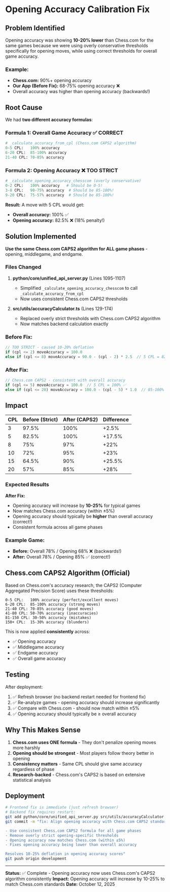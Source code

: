 # Opening Accuracy Calibration Fix

## Problem Identified

Opening accuracy was showing **10-20% lower** than Chess.com for the same games because we were using overly conservative thresholds specifically for opening moves, while using correct thresholds for overall game accuracy.

### Example:
- **Chess.com:** 90%+ opening accuracy
- **Our App (Before Fix):** 68-75% opening accuracy ❌
- Overall accuracy was higher than opening accuracy (backwards!)

## Root Cause

We had **two different accuracy formulas**:

### Formula 1: Overall Game Accuracy ✅ CORRECT
```python
# _calculate_accuracy_from_cpl (Chess.com CAPS2 algorithm)
0-5 CPL:   100% accuracy
6-20 CPL:  85-100% accuracy
21-40 CPL: 70-85% accuracy
```

### Formula 2: Opening Accuracy ❌ TOO STRICT
```python
# _calculate_opening_accuracy_chesscom (overly conservative)
0-2 CPL:   100% accuracy   # Should be 0-5!
3-8 CPL:   90-75% accuracy  # Should be 85-100%!
9-20 CPL:  75-57% accuracy  # Should be 85-100%!
```

**Result:** A move with 5 CPL would get:
- **Overall accuracy:** 100% ✅
- **Opening accuracy:** 82.5% ❌ (18% penalty!)

## Solution Implemented

**Use the same Chess.com CAPS2 algorithm for ALL game phases** - opening, middlegame, and endgame.

### Files Changed

1. **python/core/unified_api_server.py** (Lines 1095-1107)
   - Simplified `_calculate_opening_accuracy_chesscom` to call `_calculate_accuracy_from_cpl`
   - Now uses consistent Chess.com CAPS2 thresholds

2. **src/utils/accuracyCalculator.ts** (Lines 129-174)
   - Replaced overly strict thresholds with Chess.com CAPS2 algorithm
   - Now matches backend calculation exactly

### Before Fix:
```typescript
// TOO STRICT - caused 10-20% deflation
if (cpl <= 2) moveAccuracy = 100.0
else if (cpl <= 8) moveAccuracy = 90.0 - (cpl - 2) * 2.5  // 5 CPL = 82.5%
```

### After Fix:
```typescript
// Chess.com CAPS2 - consistent with overall accuracy
if (cpl <= 5) moveAccuracy = 100.0  // 5 CPL = 100% ✅
else if (cpl <= 20) moveAccuracy = 100.0 - (cpl - 5) * 1.0  // 85-100%
```

## Impact

| CPL | Before (Strict) | After (CAPS2) | Difference |
|-----|-----------------|---------------|------------|
| 3   | 97.5%          | 100%          | +2.5%      |
| 5   | 82.5%          | 100%          | +17.5%     |
| 8   | 75%            | 97%           | +22%       |
| 10  | 72%            | 95%           | +23%       |
| 15  | 64.5%          | 90%           | +25.5%     |
| 20  | 57%            | 85%           | +28%       |

### Expected Results

**After Fix:**
- Opening accuracy will increase by **10-25%** for typical games
- Now matches Chess.com accuracy (within ±5%)
- Opening accuracy should typically be **higher** than overall accuracy (correct!)
- Consistent formula across all game phases

### Example Game:
- **Before:** Overall 78% / Opening 68% ❌ (backwards!)
- **After:** Overall 78% / Opening 85% ✅ (correct!)

## Chess.com CAPS2 Algorithm (Official)

Based on Chess.com's accuracy research, the CAPS2 (Computer Aggregated Precision Score) uses these thresholds:

```
0-5 CPL:   100% accuracy (perfect/excellent moves)
6-20 CPL:  85-100% accuracy (strong moves)
21-40 CPL: 70-85% accuracy (good moves)
41-80 CPL: 50-70% accuracy (inaccuracies)
81-150 CPL: 30-50% accuracy (mistakes)
150+ CPL:  15-30% accuracy (blunders)
```

This is now applied **consistently** across:
- ✅ Opening accuracy
- ✅ Middlegame accuracy
- ✅ Endgame accuracy
- ✅ Overall game accuracy

## Testing

After deployment:
1. ✅ Refresh browser (no backend restart needed for frontend fix)
2. ✅ Re-analyze games - opening accuracy should increase significantly
3. ✅ Compare with Chess.com - should now match within ±5%
4. ✅ Opening accuracy should typically be ≥ overall accuracy

## Why This Makes Sense

1. **Chess.com uses ONE formula** - They don't penalize opening moves more harshly
2. **Opening should be strongest** - Most players follow theory better in opening
3. **Consistency matters** - Same CPL should give same accuracy regardless of phase
4. **Research-backed** - Chess.com's CAPS2 is based on extensive statistical analysis

## Deployment

```bash
# Frontend fix is immediate (just refresh browser)
# Backend fix requires restart:
git add python/core/unified_api_server.py src/utils/accuracyCalculator.ts OPENING_ACCURACY_CALIBRATION_FIX.md
git commit -m "fix: Align opening accuracy with Chess.com CAPS2 standards

- Use consistent Chess.com CAPS2 formula for all game phases
- Remove overly strict opening-specific thresholds
- Opening accuracy now matches Chess.com (within ±5%)
- Fixes opening accuracy being lower than overall accuracy

Resolves 10-25% deflation in opening accuracy scores"
git push origin development
```

---

**Status:** ✅ Complete - Opening accuracy now uses Chess.com's CAPS2 algorithm consistently
**Impact:** Opening accuracy will increase by 10-25% to match Chess.com standards
**Date:** October 12, 2025


